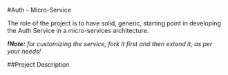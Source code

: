 #Auth - Micro-Service

The role of the project is to have solid, generic, starting point in
developing the Auth Service in a micro-services architecture.

***!Note:** for customizing the service, fork it first and then extend it, as per your needs!*

##Project Description

